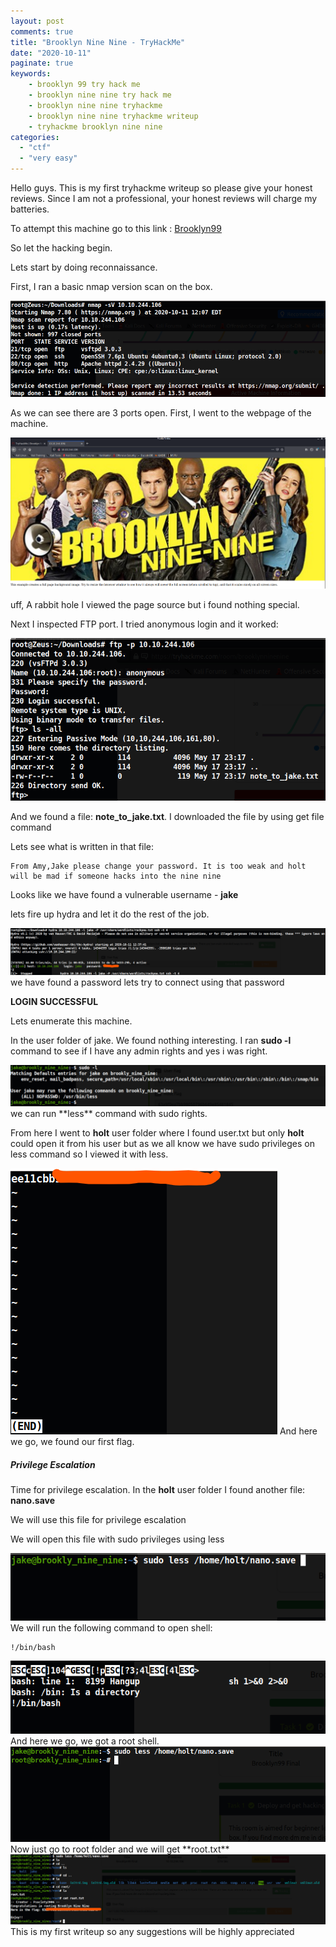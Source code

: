 ```yaml
---
layout: post
comments: true
title: "Brooklyn Nine Nine - TryHackMe"
date: "2020-10-11"
paginate: true
keywords: 
    - brooklyn 99 try hack me
    - brooklyn nine nine try hack me
    - brooklyn nine nine tryhackme
    - brooklyn nine nine tryhackme writeup
    - tryhackme brooklyn nine nine
categories: 
  - "ctf"
  - "very easy"
---
```


Hello guys. This is my first tryhackme writeup so please give your honest reviews. Since I am not a professional, your honest reviews will charge my batteries.

To attempt this machine go to this link : [Brooklyn99](https://tryhackme.com/room/brooklynninenine)

So let the hacking begin.

Lets start by doing reconnaissance.

First, I ran a basic nmap version scan on the box.

<img src="/images/b99/image-1.png" class="center">

As we can see there are 3 ports open. First, I went to the webpage of the machine.


<img src="/images/b99/image-2.png" class="center">
  
uff, A rabbit hole I viewed the page source but i found nothing special.

Next I inspected FTP port. I tried anonymous login and it worked:

<img src="/images/b99/image-3.png" class="center">

And we found a file: **note\_to\_jake.txt**. I downloaded the file by using get file command

Lets see what is written in that file:

```
From Amy,Jake please change your password. It is too weak and holt will be mad if someone hacks into the nine nine
```

Looks like we have found a vulnerable username - **jake**

lets fire up hydra and let it do the rest of the job.


<img src="/images/b99/image-4.png" class="center">
we have found a password lets try to connect using that password

**LOGIN SUCCESSFUL**

Lets enumerate this machine.

In the user folder of jake. We found nothing interesting. I ran **sudo -l** command to see if I have any admin rights and yes i was right.


<img src="/images/b99/image-5.png" class="center">
we can run **less** command with sudo rights.

From here I went to **holt** user folder where I found user.txt but only **holt** could open it from his user but as we all know we have sudo privileges on less command so I viewed it with less.


<img src="/images/b99/image-6.png" class="center">
And here we go, we found our first flag.

##### **Privilege Escalation**

Time for privilege escalation. In the **holt** user folder I found another file: **nano.save**

We will use this file for privilege escalation

We will open this file with sudo privileges using less


<img src="/images/b99/image-7.png" class="center">
We will run the following command to open shell:

```
!/bin/bash
```


<img src="/images/b99/image-8.png" class="center">
And here we go, we got a root shell.


<img src="/images/b99/image-9.png" class="center">
Now just go to root folder and we will get **root.txt**


<img src="/images/b99/image-10.png" class="center">
This is my first writeup so any suggestions will be highly appreciated
